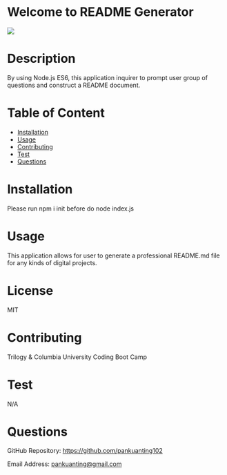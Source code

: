 
# Welcome to README Generator

<img src="https://img.shields.io/badge/license-MIT-green">


# Description

By using Node.js ES6,  this application inquirer to prompt user group of questions and construct a README document. 






# Table of Content
* [Installation](#installation)
* [Usage](#usage)
* [Contributing](#contributing)
* [Test](#test)
* [Questions](#questions)






# Installation

Please run npm i init before do node index.js






# Usage 

This application allows for user to generate a professional README.md file for any kinds of digital projects.






# License

MIT






# Contributing

Trilogy & Columbia University Coding Boot Camp






# Test

N/A






# Questions 

GitHub Repository: https://github.com/pankuanting102

Email Address: pankuanting@gmail.com

